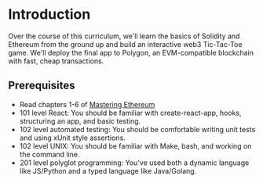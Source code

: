 # Introduction

Over the course of this curriculum, we'll learn the basics of Solidity and Ethereum from the ground up and build an interactive web3 Tic-Tac-Toe game. We'll deploy the final app to Polygon, an EVM-compatible blockchain with fast, cheap transactions. 

## Prerequisites

- Read chapters 1-6 of [Mastering Ethereum](https://github.com/ethereumbook/ethereumbook)
- 101 level React: You should be familiar with create-react-app, hooks, structuring an app, and basic testing.
- 102 level automated testing: You should be comfortable writing unit tests and using xUnit style assertions. 
- 102 level UNIX: You should be familiar with Make, bash, and working on the command line.
- 201 level polyglot programming: You've used both a dynamic language like JS/Python and a typed language like Java/Golang.

